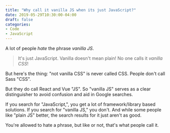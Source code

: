```yaml
---
title: "Why call it vanilla JS when its just JavaScript?"
date: 2019-05-29T10:30:00-04:00
draft: false
categories:
- Code
- JavaScript
---
```


A lot of people *hate* the phrase *vanilla JS*.

> It's just JavaScript. Vanilla doesn't mean plain! No one calls it *vanilla CSS*!

But here's the thing: "not vanilla CSS" is never called CSS. People don't call Sass "CSS".

But they do call React and Vue "JS". So "vanilla JS" serves as a clear distinguisher to avoid confusion and aid in Google searches.

If you search for "JavaScript,", you get a lot of framework/library based solutions. If you search for "vanilla JS," you don't. And while some people like "plain JS" better, the search results for it just aren't as good.

You're allowed to hate a phrase, but like or not, that's what people call it.